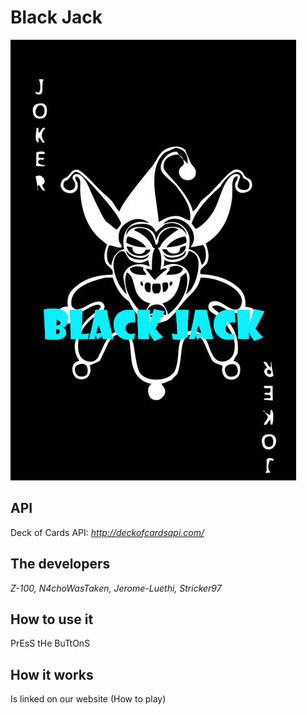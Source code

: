 # Black Jack

[![](logo.jpg)](https://github.com/Z-100/CardGameAPI/blob/main/logo.jpg)

## API
Deck of Cards API: _http://deckofcardsapi.com/_

## The developers
_Z-100, N4choWasTaken, Jerome-Luethi, Stricker97_

## How to use it
PrEsS tHe BuTtOnS

## How it works
Is linked on our website (How to play)

